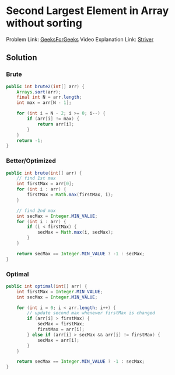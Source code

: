 # Second Largest Element in Array without sorting

Problem Link: [GeeksForGeeks](https://www.geeksforgeeks.org/problems/second-largest3735/1)
Video Explanation Link: [Striver](https://youtu.be/37E9ckMDdTk?t=810)

## Solution

### Brute

```java
public int brute2(int[] arr) {
    Arrays.sort(arr);
    final int N = arr.length;
    int max = arr[N - 1];

    for (int i = N - 2; i >= 0; i--) {
        if (arr[i] != max) {
            return arr[i];
        }
    }
    return -1;
}
```

### Better/Optimized

```java
public int brute(int[] arr) {
    // find 1st max
    int firstMax = arr[0];
    for (int i : arr) {
        firstMax = Math.max(firstMax, i);
    }

    // find 2nd max
    int secMax = Integer.MIN_VALUE;
    for (int i : arr) {
        if (i < firstMax) {
            secMax = Math.max(i, secMax);
        }
    }

    return secMax == Integer.MIN_VALUE ? -1 : secMax;
}
```

### Optimal

```java
public int optimal(int[] arr) {
    int firstMax = Integer.MIN_VALUE;
    int secMax = Integer.MIN_VALUE;

    for (int i = 0; i < arr.length; i++) {
        // update second max whenever firstMax is changed
        if (arr[i] > firstMax) {
            secMax = firstMax;
            firstMax = arr[i];
        } else if (arr[i] > secMax && arr[i] != firstMax) {
            secMax = arr[i];
        }
    }

    return secMax == Integer.MIN_VALUE ? -1 : secMax;
}
```
